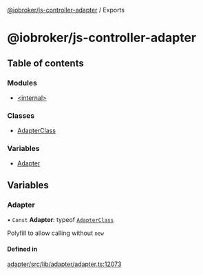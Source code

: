 [@iobroker/js-controller-adapter](README.md) / Exports

# @iobroker/js-controller-adapter

## Table of contents

### Modules

- [\<internal\>](modules/internal_.md)

### Classes

- [AdapterClass](classes/AdapterClass.md)

### Variables

- [Adapter](modules.md#adapter)

## Variables

### Adapter

• `Const` **Adapter**: typeof [`AdapterClass`](classes/AdapterClass.md)

Polyfill to allow calling without `new`

#### Defined in

[adapter/src/lib/adapter/adapter.ts:12073](https://github.com/ioBroker/ioBroker.js-controller/blob/8055a2557df8dde044ef06d40117396b9c86cabc/packages/adapter/src/lib/adapter/adapter.ts#L12073)
